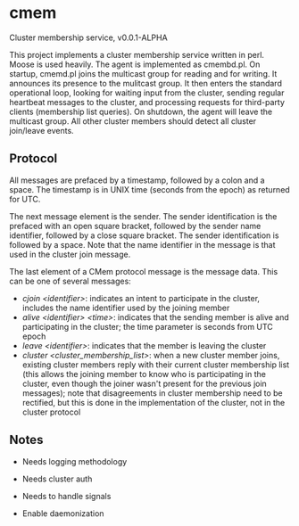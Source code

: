# cmem
Cluster membership service, v0.0.1-ALPHA

This project implements a cluster membership service written in perl.  Moose is used heavily.
The agent is implemented as cmembd.pl.  On startup, cmemd.pl joins the multicast group for reading
and for writing.  It announces its presence to the mulitcast group.  It then enters the standard
operational loop, looking for waiting input from the cluster, sending regular heartbeat messages
to the cluster, and processing requests for third-party clients (membership list queries).  On
shutdown, the agent will leave the multicast group.  All other cluster members should detect
all cluster join/leave events.

## Protocol ##

All messages are prefaced by a timestamp, followed by a colon and a space.  The timestamp is
in UNIX time (seconds from the epoch) as returned for UTC.

The next message element is the sender.  The sender identification is the prefaced with an open
square bracket, followed by the sender name identifier, followed by a close square bracket.  The
sender identification is followed by a space.  Note that the name identifier in the message is
that used in the cluster join message.

The last element of a CMem protocol message is the message data.  This can be one of several
messages:

- *cjoin &lt;identifier&gt;*: indicates an intent to participate in the cluster, includes the name
identifier used by the joining member
- *alive &lt;identifier&gt; &lt;time&gt;*: indicates that the sending member is alive and participating in the
cluster; the time parameter is seconds from UTC epoch
- *leave &lt;identifier&gt;*: indicates that the member is leaving the cluster
- *cluster &lt;cluster_membership_list&gt;*: when a new cluster member joins, existing cluster members
reply with their current cluster membership list (this allows the joining member to know who is
participating in the cluster, even though the joiner wasn't present for the previous join
messages); note that disagreements in cluster membership need to be rectified, but this is
done in the implementation of the cluster, not in the cluster protocol

## Notes ##

* Needs logging methodology

* Needs cluster auth

* Needs to handle signals

* Enable daemonization
